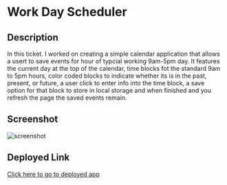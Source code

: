 # Work Day Scheduler

## Description

In this ticket. I worked on creating a simple calendar application that allows a usert to save events for hour of typcial working 9am-5pm day. It features the current day at the top of the calendar, time blocks fot the standard 9am to 5pm hours, color coded blocks to indicate whether its is in the past, present, or future, a user click to enter info into the time block, a save option for that block to store in local storage and when finished and you refresh the page the saved events remain.

## Screenshot

![screenshot]()

## Deployed Link

[Click here to go to deployed app]()
